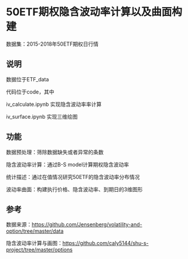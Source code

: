 # 50ETF期权隐含波动率计算以及曲面构建

数据集：2015-2018年50ETF期权日行情

## 说明

数据位于ETF_data

代码位于code，其中

iv_calculate.ipynb 实现隐含波动率率计算

iv_surface.ipynb 实现三维绘图

## 功能

数据预处理：筛除数据缺失或者异常的条数

隐含波动率计算：通过B-S model计算期权隐含波动率

统计描述：通过在值情况研究50ETF的隐含波动率分布情况

波动率曲面：构建执行价格、隐含波动率、到期日的3维图形

## 参考

数据来源：https://github.com/Jensenberg/volatility-and-option/tree/master/data

隐含波动率计算与画图：https://github.com/caly5144/shu-s-project/tree/master/options